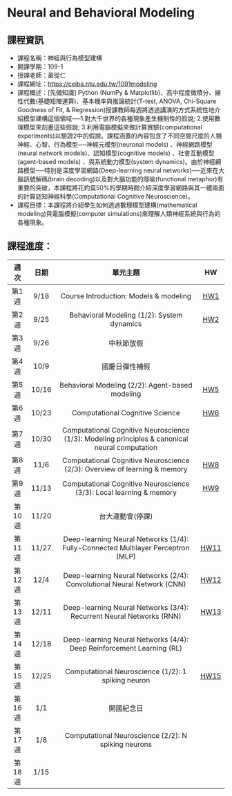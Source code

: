 
# Neural and Behavioral Modeling

## 課程資訊

- 課程名稱：神經與行為模型建構
- 開課學期：109-1
- 授課老師：黃從仁
- 課程網址：https://ceiba.ntu.edu.tw/1091modeling
- 課程概述：[先備知識] Python (NumPy & Matplotlib)、高中程度微積分、線性代數(基礎矩陣運算)、基本機率與推論統計(T-test, ANOVA, Chi-Square Goodness of Fit, & Regression)授課教師每週將透過講演的方式系統性地介紹模型建構這個領域──1.對大千世界的各種現象產生機制性的假說; 2.使用數理模型來刻畫這些假說; 3.利用電腦模擬來做計算實驗(computational experiments)以驗證2中的假說。課程涵蓋的內容包含了不同空間尺度的人類神經、心智、行為模型──神經元模型(neuronal models) 、神經網路模型(neural network models)、認知模型(cognitive models) 、社會互動模型(agent-based models) 、與系統動力模型(system dynamics)。由於神經網路模型──特別是深度學習網路(Deep-learning neural networks)──近來在大腦訊號解碼(brain decoding)以及對大腦功能的隱喻(functional metaphor)有重要的突破，本課程將花約莫50%的學期時間介紹深度學習網路與其一體兩面的計算認知神經科學(Computational Cognitive Neuroscience)。
 - 課程目標：本課程將介紹學生如何透過數理模型建構(mathematical modeling)與電腦模擬(computer simulations)來理解人類神經系統與行為的各種現象。
 

## 課程進度：

| 週次 | 日期	| 單元主題 | HW |
|:----:|:----:|:----:|:----:|
| 第1週	| 9/18 | Course Introduction: Models & modeling | [HW1](https://github.com/xup6y3ul6/Neural-and-Behavioral-Modeling/blob/main/01_Course%20Introduction_Models%20&%20modeling/01_exercises.ipynb)
| 第2週	| 9/25 | Behavioral Modeling (1/2): System dynamics | [HW2](https://github.com/xup6y3ul6/Neural-and-Behavioral-Modeling/blob/main/02_Behavioral%20Modeling%20(1-2)%20System%20dynamics/02_exercises.ipynb)
| 第3週	| 9/26 | 中秋節放假 |
| 第4週	| 10/9 |  國慶日彈性補假 |
| 第5週	| 10/16 |  Behavioral Modeling (2/2): Agent-based modeling | [HW5](https://github.com/xup6y3ul6/Neural-and-Behavioral-Modeling/blob/main/05_Behavioral%20Modeling%20(2-2)%20Agent-based%20modeling/05_exercises.ipynb)
| 第6週	| 10/23 | Computational Cognitive Science | [HW6](https://github.com/xup6y3ul6/Neural-and-Behavioral-Modeling/tree/main/06_Computational%20Cognitive%20Science/06_exercises.ipynb)
| 第7週	| 10/30 | Computational Cognitive Neuroscience (1/3): Modeling principles & canonical neural computation  |
| 第8週	| 11/6 | Computational Cognitive Neuroscience (2/3): Overview of learning & memory  | [HW8](https://github.com/xup6y3ul6/Neural-and-Behavioral-Modeling/blob/main/08_Computational%20Cognitive%20Neuroscience%20(2-3)%20Neural%20Networks/08_exercises.ipynb)
| 第9週	| 11/13 | Computational Cognitive Neuroscience (3/3): Local learning & memory | [HW9](https://github.com/xup6y3ul6/Neural-and-Behavioral-Modeling/blob/main/09_Computational%20Cognitive%20Neuroscience%20(3-3)%20Neural%20Networks/09_exercises.ipynb)
| 第10週 | 11/20 | 台大運動會(停課) |
| 第11週 | 11/27 | Deep-learning Neural Networks (1/4): Fully-Connected Multilayer Perceptron (MLP) | [HW11](https://github.com/xup6y3ul6/Neural-and-Behavioral-Modeling/blob/main/11_Deep-learning%20Neural%20Networks%20(1-4)%20Fully-Connected%20Multilayer%20Perceptron%20(MLP)/11_exercises.ipynb)
| 第12週 | 12/4 | Deep-learning Neural Networks (2/4): Convolutional Neural Network (CNN) | [HW12](https://github.com/xup6y3ul6/Neural-and-Behavioral-Modeling/blob/main/12_Deep-learning%20Neural%20Networks%20(2-4)%20Convolutional%20Neural%20Network%20(CNN)/12_exercises.ipynb)
| 第13週 | 12/11 | Deep-learning Neural Networks (3/4): Recurrent Neural Networks (RNN) | [HW13](https://github.com/xup6y3ul6/Neural-and-Behavioral-Modeling/blob/main/13_Deep-learning%20Neural%20Networks%20(3-4)%20Recurrent%20Neural%20Network%20(RNN)/13_exercises.ipynb)
| 第14週 | 12/18 | Deep-learning Neural Networks (4/4): Deep Reinforcement Learning (RL) | 	
| 第15週 | 12/25 | Computational Neuroscience (1/2): 1 spiking neuron | [HW15](https://github.com/xup6y3ul6/Neural-and-Behavioral-Modeling/blob/main/15_Computational%20Neuroscience%20(1-2)%201%20spiking%20neuron/15_exercises.ipynb)
| 第16週 | 1/1 | 開國紀念日 |
| 第17週 | 1/8 | Computational Neuroscience (2/2): N spiking neurons |
| 第18週 |	1/15 |  |
